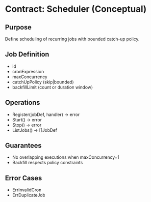 # Contract: Scheduler (Conceptual)

## Purpose
Define scheduling of recurring jobs with bounded catch-up policy.

## Job Definition
- id
- cronExpression
- maxConcurrency
- catchUpPolicy (skip|bounded)
- backfillLimit (count or duration window)

## Operations
- Register(jobDef, handler) → error
- Start() → error
- Stop() → error
- ListJobs() → []JobDef

## Guarantees
- No overlapping executions when maxConcurrency=1
- Backfill respects policy constraints

## Error Cases
- ErrInvalidCron
- ErrDuplicateJob
